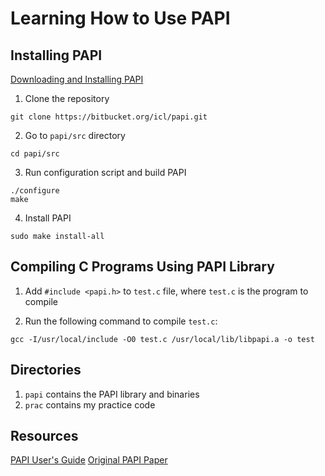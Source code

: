 # Learning How to Use PAPI

## Installing PAPI
[Downloading and Installing PAPI](http://icl.utk.edu/papi/software/)
1. Clone the repository
```
git clone https://bitbucket.org/icl/papi.git
```

2. Go to `papi/src` directory
```
cd papi/src
```

3. Run configuration script and build PAPI
```
./configure
make
```

4. Install PAPI
```
sudo make install-all
```

## Compiling C Programs Using PAPI Library
1. Add `#include <papi.h>` to `test.c` file, where `test.c` is the program to compile

2. Run the following command to compile `test.c`:
```
gcc -I/usr/local/include -O0 test.c /usr/local/lib/libpapi.a -o test 
```

## Directories
1. `papi` contains the PAPI library and binaries
2. `prac` contains my practice code

## Resources
[PAPI User's Guide](http://icl.cs.utk.edu/projects/papi/files/documentation/PAPI_USER_GUIDE.htm#INTRODUCTION_TO_PAPI)
[Original PAPI Paper](https://www.icl.utk.edu/files/publications/1999/icl-utk-58-1999.pdf)
